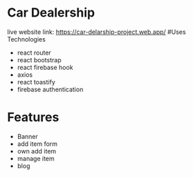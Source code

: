 # Car Dealership
live website link: https://car-delarship-project.web.app/
#Uses Technologies
* react router
* react bootstrap
* react firebase hook
* axios
* react toastify
* firebase authentication
# Features
* Banner
* add item form
* own add item
* manage item
* blog 
